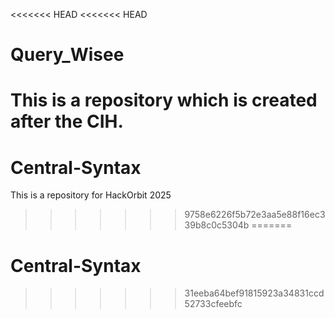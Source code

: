 <<<<<<< HEAD
<<<<<<< HEAD
# Query_Wisee
This is a repository which is created after the CIH.
=======
# Central-Syntax
This is a repository for HackOrbit 2025
>>>>>>> 9758e6226f5b72e3aa5e88f16ec339b8c0c5304b
=======
# Central-Syntax
>>>>>>> 31eeba64bef91815923a34831ccd52733cfeebfc
